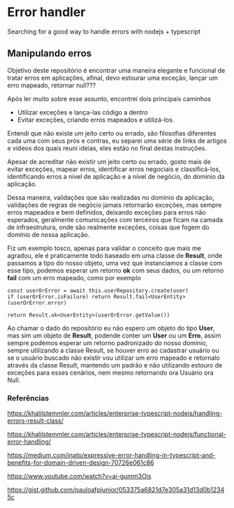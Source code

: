 # **Error handler**
Searching for a good way to handle errors with nodejs + typescript

## **Manipulando erros**

Objetivo deste repositório é encontrar uma maneira elegante e funcional de tratar erros em aplicações, afinal, devo estourar uma exceção, lançar um erro mapeado, retornar null???

Após ler muito sobre esse assunto, encontrei dois principais caminhos
* Utilizar exceções e lança-las código a dentro
* Evitar exceções, criando erros mapeados e utilizá-los.

Entendi que não existe um jeito certo ou errado, são filosofias diferentes cada uma com seus prós e contras, eu separei uma série de links de artigos e vídeos dos quais reuni ideias, eles estão no final destas instruções.

Apesar de acreditar não existir um jeito certo ou errado, gosto mais de evitar exceções, mapear erros, identificar erros negociais e classificá-los, identificando erros a nível de aplicação e a nível de negócio, do domínio da aplicação.

Dessa maneira, validações que são realizadas no domínio da aplicação, validações de regras de negócio jamais retornarão exceções, mas sempre erros mapeados e bem definidos, deixando exceções para erros não esperados, geralmente comunicações com terceiros que ficam na camada de infraestrutura, onde são realmente exceções, coisas que fogem do domínio de nossa aplicação.

Fiz um exemplo tosco, apenas para validar o conceito que mais me agradou,  ele é praticamente todo baseado em uma classe de **Result<T>**, onde passamos a tipo do nosso objeto, uma vez que instanciamos a classe com esse tipo, podemos esperar um retorno **ok** com seus dados, ou um retorno **fail** com um erro mapeado, como por exemplo
```
const userOrError = await this.userRepository.create(user)
if (userOrError.isFailure) return Result.fail<UserEntity>(userOrError.error)

return Result.ok<UserEntity>(userOrError.getValue())
```

Ao chamar o dado do repositório eu não espero um objeto do tipo **User**, mas sim um objeto de **Result<User>**, podende conter um **User** ou um **Erro**, assim sempre podemos esperar um retorno padronizado do nosso domínio, sempre utilizando a classe Result, se houver erro ao cadastrar usuário ou se o usuário buscado não existir vou utilizar um erro mapeado e retornalo através da classe Result, mantendo um padrão e não utilizando estouro de exceções para esses cenários, nem mesmo retornando ora Usuário ora Null.
### **Referências**

https://khalilstemmler.com/articles/enterprise-typescript-nodejs/handling-errors-result-class/

https://khalilstemmler.com/articles/enterprise-typescript-nodejs/functional-error-handling/

https://medium.com/inato/expressive-error-handling-in-typescript-and-benefits-for-domain-driven-design-70726e061c86

https://www.youtube.com/watch?v=ai-gumm3Ois

https://gist.github.com/pauloafpjunior/053375a6821d7e305a31d13d0b12345c